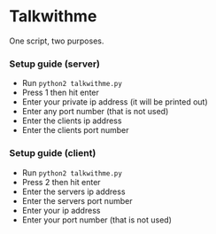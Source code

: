 # Talkwithme
One script, two purposes.

### Setup guide (server)
* Run `python2 talkwithme.py`
* Press 1 then hit enter
* Enter your private ip address (it will be printed out)
* Enter any port number (that is not used)
* Enter the clients ip address
* Enter the clients port number

### Setup guide (client)
* Run `python2 talkwithme.py`
* Press 2 then hit enter
* Enter the servers ip address
* Enter the servers port number
* Enter your ip address
* Enter your port number (that is not used)
